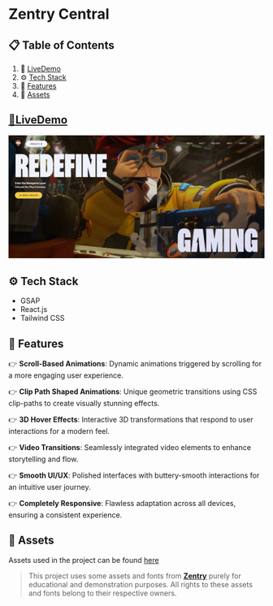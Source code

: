 # Zentry Central

## 📋 <a name="table">Table of Contents</a>

1. 🔗 [LiveDemo](#livedemo)
2. ⚙️ [Tech Stack](#tech-stack)
3. 🔋 [Features](#features)
4. 🔗 [Assets](#links)





## <a name='livedemo'>[🔗LiveDemo](https://zentrycentral.vercel.app/) </a>


![App Screenshot](./public/app.png)


## <a name="tech-stack">⚙️ Tech Stack</a>
- GSAP
- React.js
- Tailwind CSS

## <a name="features">🔋 Features</a>

👉 **Scroll-Based Animations**: Dynamic animations triggered by scrolling for a more engaging user experience.

👉 **Clip Path Shaped Animations**: Unique geometric transitions using CSS clip-paths to create visually stunning effects.

👉 **3D Hover Effects**: Interactive 3D transformations that respond to user interactions for a modern feel.

👉 **Video Transitions**: Seamlessly integrated video elements to enhance storytelling and flow.

👉 **Smooth UI/UX**: Polished interfaces with buttery-smooth interactions for an intuitive user journey.

👉 **Completely Responsive**: Flawless adaptation across all devices, ensuring a consistent experience.
   
## <a name="links">🔗 Assets</a>

Assets used in the project can be found [here](https://drive.google.com/file/d/12hCVnanOAUmM1vzz2dTWZ_uEFGG8xDcT/view?usp=sharing)

> This project uses some assets and fonts from **[Zentry](https://zentry.com/)** purely for educational and demonstration purposes. All rights to these assets and fonts belong to their respective owners. 
